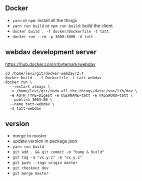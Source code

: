 

## Docker

 - `yarn` or `npm`: install all the things
 - `yarn run build` or `npm run build`: build the client
 - `docker build . -f docker/Dockerfile -t tatt`
 - `docker run --rm -p 3000:3000 -d tatt`

## webdav development server

https://hub.docker.com/r/bytemark/webdav

```
cd /home/levi/git/docker-webdav/2.4
docker build . -f Dockerfile -t tatt-webdav
docker run \
  --restart always \
  -v /home/levi/git/todo-all-the-things/data:/var/lib/dav \
  -e AUTH_TYPE=Digest -e USERNAME=tatt -e PASSWORD=tatt \
  --publish 3003:80 \
  --name tatt-webdav \
  -d tatt-webdav
```

## version

 - merge to master
 - update version in package.json
 - `yarn run build`
 - `git add . && git commit -m "bump & build"`
 - `git tag -a "vx.y.z" -m "vx.y.z"`
 - `git push --tags origin master`
 - `git checkout dev`
 - `git merge master`
